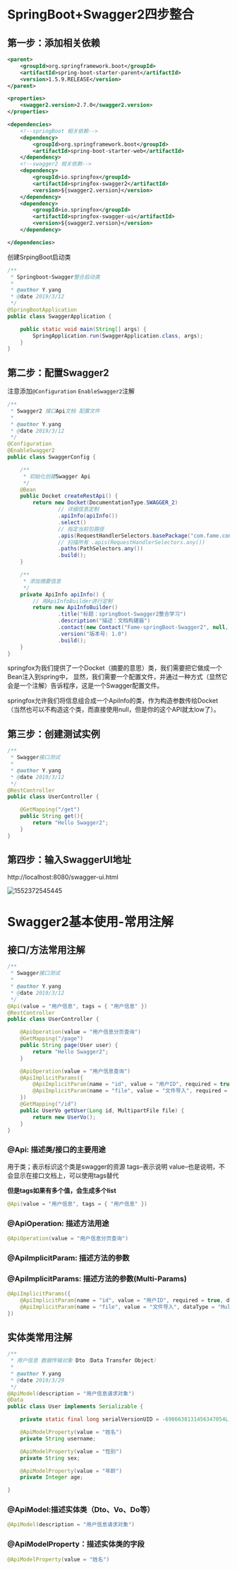 # SpringBoot+Swagger2四步整合

## 第一步：添加相关依赖

```xml
<parent>
    <groupId>org.springframework.boot</groupId>
    <artifactId>spring-boot-starter-parent</artifactId>
    <version>1.5.9.RELEASE</version>
</parent>

<properties>
    <swagger2.version>2.7.0</swagger2.version>
</properties>

<dependencies>
    <!--springBoot 相关依赖-->
    <dependency>
        <groupId>org.springframework.boot</groupId>
        <artifactId>spring-boot-starter-web</artifactId>
    </dependency>
    <!--swagger2 相关依赖-->
    <dependency>
        <groupId>io.springfox</groupId>
        <artifactId>springfox-swagger2</artifactId>
        <version>${swagger2.version}</version>
    </dependency>
    <dependency>
        <groupId>io.springfox</groupId>
        <artifactId>springfox-swagger-ui</artifactId>
        <version>${swagger2.version}</version>
    </dependency>

</dependencies>
```

创建SrpingBoot启动类

```java
/**
 * Springboot+Swagger整合启动类
 * 
 * @author Y.yang
 * @date 2019/3/12
 */
@SpringBootApplication
public class SwaggerApplication {

	public static void main(String[] args) {
		SpringApplication.run(SwaggerApplication.class, args);
	}
}

```



## 第二步：配置Swagger2

注意添加`@Configuration` `EnableSwagger2`注解

```java
/**
 * Swagger2 接口Api文档 配置文件
 * 
 * @author Y.yang
 * @date 2019/3/12
 */
@Configuration
@EnableSwagger2
public class SwaggerConfig {

    /**
     * 初始化创建Swagger Api
     */
    @Bean
	public Docket createRestApi() {
		return new Docket(DocumentationType.SWAGGER_2)
				// 详细信息定制
				.apiInfo(apiInfo())
				.select()
				// 指定当前包路径
				.apis(RequestHandlerSelectors.basePackage("com.fame.controller"))
				// 扫描所有 .apis(RequestHandlerSelectors.any())
				.paths(PathSelectors.any())
				.build();
	}

	/**
	 * 添加摘要信息
	 */
	private ApiInfo apiInfo() {
		// 用ApiInfoBuilder进行定制
		return new ApiInfoBuilder()
				.title("标题：springBoot-Swagger2整合学习")
				.description("描述：文档构建器")
				.contact(new Contact("Fame-springBoot-Swagger2", null, null))
				.version("版本号: 1.0")
				.build();
	}
}

```

springfox为我们提供了一个Docket（摘要的意思）类，我们需要把它做成一个Bean注入到spring中， 
显然，我们需要一个配置文件，并通过一种方式（显然它会是一个注解）告诉程序，这是一个Swagger配置文件。

springfox允许我们将信息组合成一个ApiInfo的类，作为构造参数传给Docket（当然也可以不构造这个类，而直接使用null，但是你的这个API就太low了）。



## 第三步：创建测试实例

```java
/**
 * Swagger接口测试
 * 
 * @author Y.yang
 * @date 2019/3/12
 */
@RestController
public class UserController {

    @GetMapping("/get")
    public String get(){
        return "Hello Swagger2";
    }
}
```



## 第四步：输入SwaggerUI地址

http://localhost:8080/swagger-ui.html

![1552372545445](images/1552372545445.png)

# Swagger2基本使用-常用注解

## 接口/方法常用注解

```java
/**
 * Swagger接口测试
 * 
 * @author Y.yang
 * @date 2019/3/12
 */
@Api(value = "用户信息", tags = { "用户信息" })
@RestController
public class UserController {

	@ApiOperation(value = "用户信息分页查询")
	@GetMapping("/page")
	public String page(User user) {
		return "Hello Swagger2";
	}

	@ApiOperation(value = "用户信息查询")
	@ApiImplicitParams({
		@ApiImplicitParam(name = "id", value = "用户ID", required = true, dataType = "Integer"),
		@ApiImplicitParam(name = "file", value = "文件导入", required = true, dataType = "MultipartFile")
	})
	@GetMapping("/id")
	public UserVo getUser(Long id, MultipartFile file) {
		return new UserVo();
	}
}
```

### @Api: 描述类/接口的主要用途

用于类；表示标识这个类是swagger的资源 
tags–表示说明 
value–也是说明，不会显示在接口文档上，可以使用tags替代 

**但是tags如果有多个值，会生成多个list**

```java
@Api(value = "用户信息", tags = { "用户信息" })
```

### @ApiOperation: 描述方法用途

```java
@ApiOperation(value = "用户信息分页查询")
```

### @ApiImplicitParam: 描述方法的参数

### @ApiImplicitParams: 描述方法的参数(Multi-Params)

```java
@ApiImplicitParams({
	@ApiImplicitParam(name = "id", value = "用户ID", required = true, dataType = "Integer"),
	@ApiImplicitParam(name = "file", value = "文件导入", dataType = "MultipartFile")
})
```

## 实体类常用注解

```java
/**
 * 用户信息 数据传输对象 Dto（Data Transfer Object）
 * 
 * @author Y.yang
 * @date 2019/3/29
 */
@ApiModel(description = "用户信息请求对象")
@Data
public class User implements Serializable {

	private static final long serialVersionUID = -6986638131456347054L;

	@ApiModelProperty(value = "姓名")
	private String username;

	@ApiModelProperty(value = "性别")
	private String sex;

	@ApiModelProperty(value = "年龄")
	private Integer age;

}
```



### @ApiModel:描述实体类（Dto、Vo、Do等）

```java
@ApiModel(description = "用户信息请求对象")
```

### @ApiModelProperty：描述实体类的字段

```java
@ApiModelProperty(value = "姓名")
```





